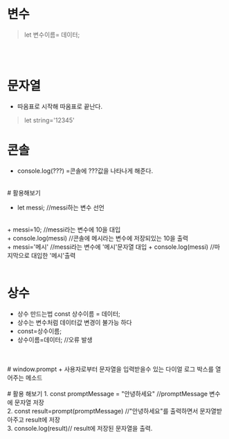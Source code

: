 # 변수
> let 변수이름= 데이터;

<br/>
<br/>

# 문자열
+ 따옴표로 시작해 따옴표로 끝난다.
> let string='12345'

# 콘솔
+ console.log(???) =콘솔에 ???값을 나타나게 해준다.
<br/>
# 활용해보기

+ let messi; //messi하는 변수 선언
<br/>
+ messi=10; //messi라는 변수에 10을 대입
<br/>
+ console.log(messi) //콘솔에 메시라는 변수에 저장되있는 10을 출력
<br/>
+ messi='메시' //messi라는 변수에 '메시'문자열 대입
+ console.log(messi) //마지막으로 대입한 '메시'출력

<br/>
<br/>

# 상수
+ 상수 만드는법 const 상수이름 = 데이터;
+ 상수는 변수처럼 데이터값 변경이 불가능 하다
+ const=상수이름;
+ 상수이름=데이터; //오류 발생
<br/>
<br/>
# window.prompt
+ 사용자로부터 문자열을 입력받을수 있는 다이얼 로그 박스를 열어주는 메소드
<br/>
<br/>
# 활용 해보기
1. const promptMessage = "안녕하세요" //promptMessage 변수에 문자열 저장
<br/>
2. const result=prompt(promptMessage) //"안녕하세요"를 출력하면서 문자열받아주고 result에 저장
<br/> 
3. console.log(result)// result에 저장된 문자열을 출력.
<br/>



